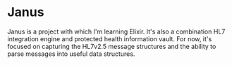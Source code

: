 # Janus

Janus is a project with which I'm learning Elixir. It's also a combination HL7 integration
engine and protected health information vault. For now, it's focused on capturing the HL7v2.5
message structures and the ability to parse messages into useful data structures.
